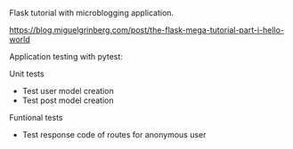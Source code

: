 Flask tutorial with microblogging application.

https://blog.miguelgrinberg.com/post/the-flask-mega-tutorial-part-i-hello-world

Application testing with pytest:

Unit tests
- Test user model creation
- Test post model creation

Funtional tests
- Test response code of routes for anonymous user
